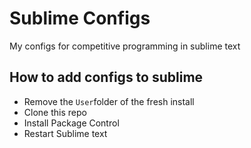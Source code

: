 # Sublime Configs #
My configs for competitive programming in sublime text


## How to add configs to sublime ##

* Remove the `User`folder of the fresh install
* Clone this repo
* Install Package Control
* Restart Sublime text

